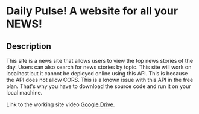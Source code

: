 # Daily Pulse! A website for all your NEWS!

## Description

This site is a news site that allows users to view the top news stories of the day. Users can also search for news stories by topic. This site will work on localhost but it cannot be deployed online using this API. This is because the API does not allow CORS. This is a known issue with this API in the free plan. That's why you have to download the source code and run it on your local machine.

Link to the working site video [Google Drive](https://drive.google.com/file/d/1SPbFF-qxeDGUDR60trQYcZqqPTlo9DK9/view?usp=drivesdk).
